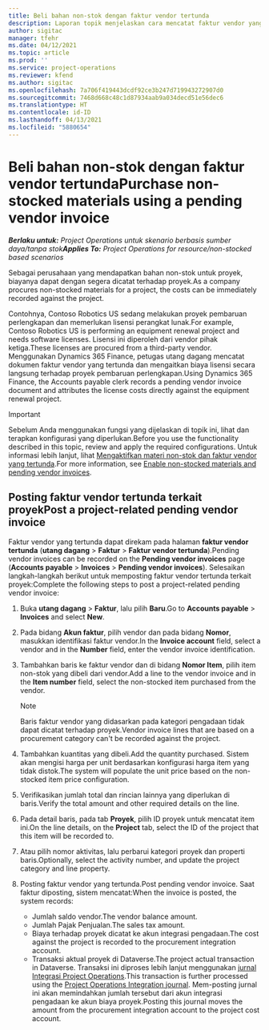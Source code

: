 ```yaml
---
title: Beli bahan non-stok dengan faktur vendor tertunda
description: Laporan topik menjelaskan cara mencatat faktur vendor yang tertunda.
author: sigitac
manager: tfehr
ms.date: 04/12/2021
ms.topic: article
ms.prod: ''
ms.service: project-operations
ms.reviewer: kfend
ms.author: sigitac
ms.openlocfilehash: 7a706f419443dcdf92ce3b247d719943272907d0
ms.sourcegitcommit: 7468d668c48c1d87934aab9a034decd51e56dec6
ms.translationtype: HT
ms.contentlocale: id-ID
ms.lasthandoff: 04/13/2021
ms.locfileid: "5880654"
---
```

# <a name="purchase-non-stocked-materials-using-a-pending-vendor-invoice"></a><span data-ttu-id="c7ed9-103">Beli bahan non-stok dengan faktur vendor tertunda</span><span class="sxs-lookup"><span data-stu-id="c7ed9-103">Purchase non-stocked materials using a pending vendor invoice</span></span>

<span data-ttu-id="c7ed9-104">_**Berlaku untuk:** Project Operations untuk skenario berbasis sumber daya/tanpa stok_</span><span class="sxs-lookup"><span data-stu-id="c7ed9-104">_**Applies To:** Project Operations for resource/non-stocked based scenarios_</span></span>

<span data-ttu-id="c7ed9-105">Sebagai perusahaan yang mendapatkan bahan non-stok untuk proyek, biayanya dapat dengan segera dicatat terhadap proyek.</span><span class="sxs-lookup"><span data-stu-id="c7ed9-105">As a company procures non-stocked materials for a project, the costs can be immediately recorded against the project.</span></span> 

<span data-ttu-id="c7ed9-106">Contohnya, Contoso Robotics US sedang melakukan proyek pembaruan perlengkapan dan memerlukan lisensi perangkat lunak.</span><span class="sxs-lookup"><span data-stu-id="c7ed9-106">For example, Contoso Robotics US is performing an equipment renewal project and needs software licenses.</span></span> <span data-ttu-id="c7ed9-107">Lisensi ini diperoleh dari vendor pihak ketiga.</span><span class="sxs-lookup"><span data-stu-id="c7ed9-107">These licenses are procured from a third-party vendor.</span></span>  <span data-ttu-id="c7ed9-108">Menggunakan Dynamics 365 Finance, petugas utang dagang mencatat dokumen faktur vendor yang tertunda dan mengaitkan biaya lisensi secara langsung terhadap proyek pembaruan perlengkapan.</span><span class="sxs-lookup"><span data-stu-id="c7ed9-108">Using Dynamics 365 Finance, the Accounts payable clerk records a pending vendor invoice document and attributes the license costs directly against the equipment renewal project.</span></span> 

> [!IMPORTANT]
> <span data-ttu-id="c7ed9-109">Sebelum Anda menggunakan fungsi yang dijelaskan di topik ini, lihat dan terapkan konfigurasi yang diperlukan.</span><span class="sxs-lookup"><span data-stu-id="c7ed9-109">Before you use the functionality described in this topic, review and apply the required configurations.</span></span> <span data-ttu-id="c7ed9-110">Untuk informasi lebih lanjut, lihat [Mengaktifkan materi non-stok dan faktur vendor yang tertunda](configure-materials-nonstocked.md).</span><span class="sxs-lookup"><span data-stu-id="c7ed9-110">For more information, see [Enable non-stocked materials and pending vendor invoices](configure-materials-nonstocked.md).</span></span> 

## <a name="post-a-project-related-pending-vendor-invoice"></a><span data-ttu-id="c7ed9-111">Posting faktur vendor tertunda terkait proyek</span><span class="sxs-lookup"><span data-stu-id="c7ed9-111">Post a project-related pending vendor invoice</span></span> 

<span data-ttu-id="c7ed9-112">Faktur vendor yang tertunda dapat direkam pada halaman **faktur vendor tertunda** (**utang dagang** > **Faktur** > **Faktur vendor tertunda**).</span><span class="sxs-lookup"><span data-stu-id="c7ed9-112">Pending vendor invoices can be recorded on the **Pending vendor invoices** page (**Accounts payable** > **Invoices** > **Pending vendor invoices**).</span></span> <span data-ttu-id="c7ed9-113">Selesaikan langkah-langkah berikut untuk memposting faktur vendor tertunda terkait proyek:</span><span class="sxs-lookup"><span data-stu-id="c7ed9-113">Complete the following steps to post a project-related pending vendor invoice:</span></span>

1. <span data-ttu-id="c7ed9-114">Buka **utang dagang** > **Faktur**, lalu pilih **Baru**.</span><span class="sxs-lookup"><span data-stu-id="c7ed9-114">Go to **Accounts payable** > **Invoices** and select **New**.</span></span> 
2. <span data-ttu-id="c7ed9-115">Pada bidang **Akun faktur**, pilih vendor dan pada bidang **Nomor**, masukkan identifikasi faktur vendor.</span><span class="sxs-lookup"><span data-stu-id="c7ed9-115">In the **Invoice account** field, select a vendor and in the **Number** field, enter the vendor invoice identification.</span></span>
3. <span data-ttu-id="c7ed9-116">Tambahkan baris ke faktur vendor dan di bidang **Nomor Item**, pilih item non-stok yang dibeli dari vendor.</span><span class="sxs-lookup"><span data-stu-id="c7ed9-116">Add a line to the vendor invoice and in the **Item number** field, select the non-stocked item purchased from the vendor.</span></span> 

    > [!NOTE]
    > <span data-ttu-id="c7ed9-117">Baris faktur vendor yang didasarkan pada kategori pengadaan tidak dapat dicatat terhadap proyek.</span><span class="sxs-lookup"><span data-stu-id="c7ed9-117">Vendor invoice lines that are based on a procurement category can't be recorded against the project.</span></span> 
    
5. <span data-ttu-id="c7ed9-118">Tambahkan kuantitas yang dibeli.</span><span class="sxs-lookup"><span data-stu-id="c7ed9-118">Add the quantity purchased.</span></span> <span data-ttu-id="c7ed9-119">Sistem akan mengisi harga per unit berdasarkan konfigurasi harga item yang tidak distok.</span><span class="sxs-lookup"><span data-stu-id="c7ed9-119">The system will populate the unit price based on the non-stocked item price configuration.</span></span> 
6. <span data-ttu-id="c7ed9-120">Verifikasikan jumlah total dan rincian lainnya yang diperlukan di baris.</span><span class="sxs-lookup"><span data-stu-id="c7ed9-120">Verify the total amount and other required details on the line.</span></span>
7. <span data-ttu-id="c7ed9-121">Pada detail baris, pada tab **Proyek**, pilih ID proyek untuk mencatat item ini.</span><span class="sxs-lookup"><span data-stu-id="c7ed9-121">On the line details, on the **Project** tab, select the ID of the project that this item will be recorded to.</span></span>
8. <span data-ttu-id="c7ed9-122">Atau pilih nomor aktivitas, lalu perbarui kategori proyek dan properti baris.</span><span class="sxs-lookup"><span data-stu-id="c7ed9-122">Optionally, select the activity number, and update the project category and line property.</span></span>
9. <span data-ttu-id="c7ed9-123">Posting faktur vendor yang tertunda.</span><span class="sxs-lookup"><span data-stu-id="c7ed9-123">Post pending vendor invoice.</span></span> <span data-ttu-id="c7ed9-124">Saat faktur diposting, sistem mencatat:</span><span class="sxs-lookup"><span data-stu-id="c7ed9-124">When the invoice is posted, the system records:</span></span>
    
    - <span data-ttu-id="c7ed9-125">Jumlah saldo vendor.</span><span class="sxs-lookup"><span data-stu-id="c7ed9-125">The vendor balance amount.</span></span>
    - <span data-ttu-id="c7ed9-126">Jumlah Pajak Penjualan.</span><span class="sxs-lookup"><span data-stu-id="c7ed9-126">The sales tax amount.</span></span>
    - <span data-ttu-id="c7ed9-127">Biaya terhadap proyek dicatat ke akun integrasi pengadaan.</span><span class="sxs-lookup"><span data-stu-id="c7ed9-127">The cost against the project is recorded to the procurement integration account.</span></span>
    - <span data-ttu-id="c7ed9-128">Transaksi aktual proyek di Dataverse.</span><span class="sxs-lookup"><span data-stu-id="c7ed9-128">The project actual transaction in Dataverse.</span></span> <span data-ttu-id="c7ed9-129">Transaksi ini diproses lebih lanjut menggunakan [jurnal Integrasi Project Operations](../project-accounting/project-operations-integration-journal.md).</span><span class="sxs-lookup"><span data-stu-id="c7ed9-129">This transaction is further processed using the [Project Operations Integration journal](../project-accounting/project-operations-integration-journal.md).</span></span> <span data-ttu-id="c7ed9-130">Mem-posting jurnal ini akan memindahkan jumlah tersebut dari akun integrasi pengadaan ke akun biaya proyek.</span><span class="sxs-lookup"><span data-stu-id="c7ed9-130">Posting this journal moves the amount from the procurement integration account to the project cost account.</span></span>
